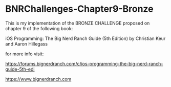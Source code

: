 # BNRChallenges-Chapter9-Bronze

This is my implementation of the BRONZE CHALLENGE proposed on chapter 9 of the following book:  

iOS Programming: The Big Nerd Ranch Guide (5th Edition) by Christian Keur and Aaron Hillegass

for more info visit:

https://forums.bignerdranch.com/c/ios-programming-the-big-nerd-ranch-guide-5th-edi

https://www.bignerdranch.com



